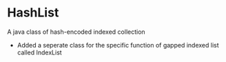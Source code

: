 # HashList
A java class of hash-encoded indexed collection

- Added a seperate class for the specific function of gapped indexed list called IndexList
